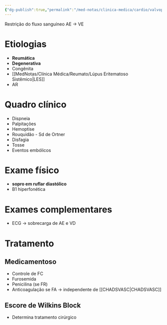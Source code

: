 ```yaml
---
{"dg-publish":true,"permalink":"/med-notas/clinica-medica/cardio/valvopatias/estenose-mitral/"}
---
```


Restrição do fluxo sanguíneo AE -> VE
# Etiologias
- **Reumática**
- **Degenerativa**
- Congênita
- [[MedNotas/Clínica Médica/Reumato/Lúpus Eritematoso Sistêmico\|LES]]
- AR
# Quadro clínico
- Dispneia
- Palpitações
- Hemoptise
- Rouquidão - Sd de Ortner
- Disfagia
- Tosse
- Eventos embólicos

# Exame físico
- **sopro em ruflar diastólico**
- B1 hiperfonética


# Exames complementares
- ECG -> sobrecarga de AE e VD

# Tratamento
## Medicamentoso
- Controle de FC 
- Furosemida
- Penicilina (se FR)
- Anticoagulação se FA -> independente de [[CHADSVASC\|CHADSVASC]]

## Escore de Wilkins Block
- Determina tratamento cirúrgico
